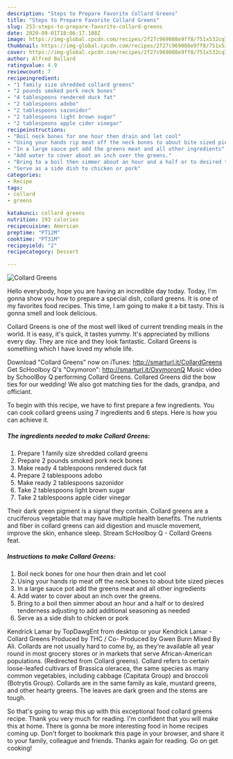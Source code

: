 ```yaml
---
description: "Steps to Prepare Favorite Collard Greens"
title: "Steps to Prepare Favorite Collard Greens"
slug: 253-steps-to-prepare-favorite-collard-greens
date: 2020-09-01T18:06:17.108Z
image: https://img-global.cpcdn.com/recipes/2f27c969088e9ff8/751x532cq70/collard-greens-recipe-main-photo.jpg
thumbnail: https://img-global.cpcdn.com/recipes/2f27c969088e9ff8/751x532cq70/collard-greens-recipe-main-photo.jpg
cover: https://img-global.cpcdn.com/recipes/2f27c969088e9ff8/751x532cq70/collard-greens-recipe-main-photo.jpg
author: Alfred Ballard
ratingvalue: 4.9
reviewcount: 7
recipeingredient:
- "1 family size shredded collard greens"
- "2 pounds smoked pork neck bones"
- "4 tablespoons rendered duck fat"
- "2 tablespoons adobo"
- "2 tablespoons sazonidor"
- "2 tablespoons light brown sugar"
- "2 tablespoons apple cider vinegar"
recipeinstructions:
- "Boil neck bones for one hour then drain and let cool"
- "Using your hands rip meat off the neck bones to about bite sized pieces"
- "In a large sauce pot add the greens meat and all other ingredients"
- "Add water to cover about an inch over the greens."
- "Bring to a boil then simmer about an hour and a half or to desired tenderness adjusting to add additional seasoning as needed"
- "Serve as a side dish to chicken or pork"
categories:
- Recipe
tags:
- collard
- greens

katakunci: collard greens 
nutrition: 193 calories
recipecuisine: American
preptime: "PT12M"
cooktime: "PT31M"
recipeyield: "2"
recipecategory: Dessert

---
```



![Collard Greens](https://img-global.cpcdn.com/recipes/2f27c969088e9ff8/751x532cq70/collard-greens-recipe-main-photo.jpg)

Hello everybody, hope you are having an incredible day today. Today, I'm gonna show you how to prepare a special dish, collard greens. It is one of my favorites food recipes. This time, I am going to make it a bit tasty. This is gonna smell and look delicious.

Collard Greens is one of the most well liked of current trending meals in the world. It is easy, it's quick, it tastes yummy. It's appreciated by millions every day. They are nice and they look fantastic. Collard Greens is something which I have loved my whole life.

Download &#34;Collard Greens&#34; now on iTunes: http://smarturl.it/CollardGreens Get ScHoolboy Q&#39;s &#34;Oxymoron&#34;: http://smarturl.it/OxymoronQ Music video by SchoolBoy Q performing Collard Greens. Collared Greens did the bow ties for our wedding! We also got matching ties for the dads, grandpa, and officiant.


To begin with this recipe, we have to first prepare a few ingredients. You can cook collard greens using 7 ingredients and 6 steps. Here is how you can achieve it.

<!--inarticleads1-->

##### The ingredients needed to make Collard Greens:

1. Prepare 1 family size shredded collard greens
1. Prepare 2 pounds smoked pork neck bones
1. Make ready 4 tablespoons rendered duck fat
1. Prepare 2 tablespoons adobo
1. Make ready 2 tablespoons sazonidor
1. Take 2 tablespoons light brown sugar
1. Take 2 tablespoons apple cider vinegar


Their dark green pigment is a signal they contain. Collard greens are a cruciferous vegetable that may have multiple health benefits. The nutrients and fiber in collard greens can aid digestion and muscle movement, improve the skin, enhance sleep. Stream ScHoolboy Q - Collard Greens feat. 

<!--inarticleads2-->

##### Instructions to make Collard Greens:

1. Boil neck bones for one hour then drain and let cool
1. Using your hands rip meat off the neck bones to about bite sized pieces
1. In a large sauce pot add the greens meat and all other ingredients
1. Add water to cover about an inch over the greens.
1. Bring to a boil then simmer about an hour and a half or to desired tenderness adjusting to add additional seasoning as needed
1. Serve as a side dish to chicken or pork


Kendrick Lamar by TopDawgEnt from desktop or your Kendrick Lamar - Collard Greens Produced by THC / Co- Produced by Gwen Bunn Mixed By Ali. Collards are not usually hard to come by, as they&#39;re available all year round in most grocery stores or in markets that serve African-American populations. (Redirected from Collard greens). Collard refers to certain loose-leafed cultivars of Brassica oleracea, the same species as many common vegetables, including cabbage (Capitata Group) and broccoli (Botrytis Group). Collards are in the same family as kale, mustard greens, and other hearty greens. The leaves are dark green and the stems are tough. 

So that's going to wrap this up with this exceptional food collard greens recipe. Thank you very much for reading. I'm confident that you will make this at home. There is gonna be more interesting food in home recipes coming up. Don't forget to bookmark this page in your browser, and share it to your family, colleague and friends. Thanks again for reading. Go on get cooking!
